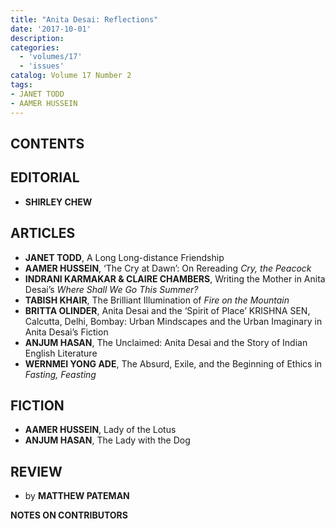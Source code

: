 ```yaml
---
title: "Anita Desai: Reflections"
date: '2017-10-01'
description:
categories:
  - 'volumes/17'
  - 'issues'
catalog: Volume 17 Number 2
tags:
- JANET TODD
- AAMER HUSSEIN
---
```


## CONTENTS  

## EDITORIAL

- **SHIRLEY CHEW**

## ARTICLES

- **JANET TODD**, A Long Long-distance Friendship
- **AAMER HUSSEIN**, ‘The Cry at Dawn’: On Rereading *Cry, the Peacock*
- **INDRANI KARMAKAR & CLAIRE CHAMBERS**, Writing the Mother in Anita Desai’s *Where Shall We Go This Summer?*
- **TABISH KHAIR**, The Brilliant Illumination of *Fire on the Mountain*
- **BRITTA OLINDER**, Anita Desai and the ‘Spirit of Place’
KRISHNA SEN, Calcutta, Delhi, Bombay: Urban Mindscapes and the Urban Imaginary in Anita Desai’s Fiction
- **ANJUM HASAN**, The Unclaimed: Anita Desai and the Story of Indian English Literature
- **WERNMEI YONG ADE**, The Absurd, Exile, and the Beginning of Ethics in *Fasting, Feasting*

## FICTION

- **AAMER HUSSEIN**, Lady of the Lotus
- **ANJUM HASAN**, The Lady with the Dog

## REVIEW

- by **MATTHEW PATEMAN**

**NOTES ON CONTRIBUTORS**
